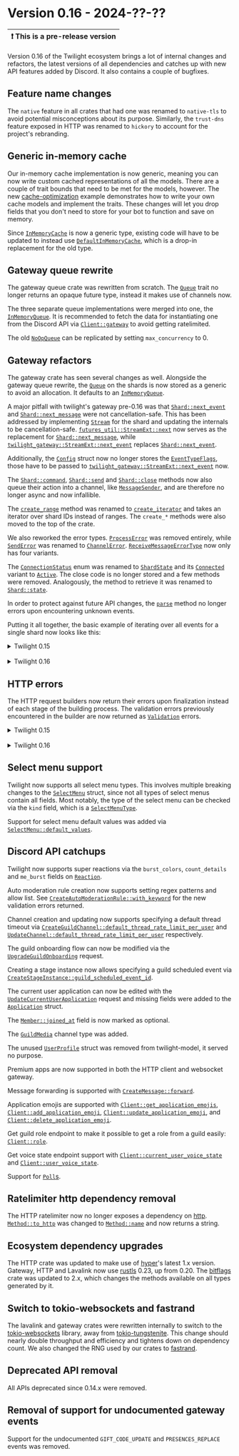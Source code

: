 # Version 0.16 - 2024-??-??

| ❗  This is a pre-release version  |
|------------------------------------|

Version 0.16 of the Twilight ecosystem brings a lot of internal changes and
refactors, the latest versions of all dependencies and catches up with new API
features added by Discord. It also contains a couple of bugfixes.

## Feature name changes

The `native` feature in all crates that had one was renamed to `native-tls` to
avoid potential misconceptions about its purpose. Similarly, the `trust-dns`
feature exposed in HTTP was renamed to `hickory` to account for the project's
rebranding.

## Generic in-memory cache

Our in-memory cache implementation is now generic, meaning you can now write
custom cached representations of all the models. There are a couple of trait
bounds that need to be met for the models, however. The new [cache-optimization]
example demonstrates how to write your own cache models and implement the
traits. These changes will let you drop fields that you don't need to store
for your bot to function and save on memory.

Since [`InMemoryCache`] is now a generic type, existing code will have to be
updated to instead use [`DefaultInMemoryCache`], which is a drop-in replacement
for the old type.

## Gateway queue rewrite

The gateway queue crate was rewritten from scratch. The [`Queue`] trait no
longer returns an opaque future type, instead it makes use of channels now.

The three separate queue implementations were merged into one, the
[`InMemoryQueue`]. It is recommended to fetch the data for instantiating one
from the Discord API via [`Client::gateway`] to avoid getting ratelimited.

The old [`NoOpQueue`] can be replicated by setting `max_concurrency` to 0.

## Gateway refactors

The gateway crate has seen several changes as well. Alongside the gateway
queue rewrite, the [`Queue`] on the shards is now stored as a generic to avoid
an allocation. It defaults to an [`InMemoryQueue`].

A major pitfall with twilight's gateway pre-0.16 was that [`Shard::next_event`]
and [`Shard::next_message`] were not cancellation-safe. This has been addressed
by implementing [`Stream`] for the shard and updating the internals to be
cancellation-safe. [`futures_util::StreamExt::next`] now serves as the
replacement for [`Shard::next_message`], while
[`twilight_gateway::StreamExt::next_event`] replaces [`Shard::next_event`].

Additionally, the [`Config`] struct now no longer stores the
[`EventTypeFlags`], those have to be passed to
[`twilight_gateway::StreamExt::next_event`] now.

The [`Shard::command`], [`Shard::send`] and [`Shard::close`] methods now also
queue their action into a channel, like [`MessageSender`], and are therefore no
longer async and now infallible.

The [`create_range`] method was renamed to [`create_iterator`] and takes an
iterator over shard IDs instead of ranges. The `create_*` methods were also
moved to the top of the crate.

We also reworked the error types. [`ProcessError`] was removed entirely, while
[`SendError`] was renamed to [`ChannelError`]. [`ReceiveMessageErrorType`] now
only has four variants.

The [`ConnectionStatus`] enum was renamed to [`ShardState`] and its
[`Connected`] variant to [`Active`]. The close code is no longer stored and a
few methods were removed. Analogously, the method to retrieve it was renamed to
[`Shard::state`].

In order to protect against future API changes, the [`parse`] method no longer
errors upon encountering unknown events.

Putting it all together, the basic example of iterating over all events for a
single shard now looks like this:

<details>
<summary>Twilight 0.15</summary>

```rust,ignore
let intents = Intents::GUILDS | Intents::GUILD_MODERATION;
let mut shard = Shard::new(ShardId::ONE, env::var("DISCORD_TOKEN")?, intents);

loop {
    let event = match shard.next_event().await {
        Ok(event) => event,
        Err(source) => {
            tracing::warn!(?source, "error receiving event");

            if source.is_fatal() {
                break;
            }

            continue;
        }
    };

    println!("Event: {event:?}");
}
```
</details>
<br />
<details>
<summary>Twilight 0.16</summary>

```rust,ignore
use twilight_gateway::StreamExt;

let intents = Intents::GUILDS | Intents::GUILD_MODERATION;
let mut shard = Shard::new(ShardId::ONE, env::var("DISCORD_TOKEN")?, intents);

while let Some(item) = shard.next_event(EventTypeFlags::all()).await {
    let Ok(event) = item else {
        tracing::warn!(source = ?item.unwrap_err(), "error receiving event");

        continue;
    };

    println!("Event: {event:?}");
}
```
</details>

## HTTP errors

The HTTP request builders now return their errors upon finalization instead of
each stage of the building process. The validation errors previously
encountered in the builder are now returned as [`Validation`] errors.

<details>
<summary>Twilight 0.15</summary>

```rust,ignore
let response = client.create_message(channel_id)
    .content("I am a message!")?
    .embeds(&embeds)?
    .tts(true)
    .await?;
```
</details>
<br />
<details>
<summary>Twilight 0.16</summary>

```rust,ignore
let response = client.create_message(channel_id)
    .content("I am a message!")
    .embeds(&embeds)
    .tts(true)
    .await?;
```
</details>

## Select menu support

Twilight now supports all select menu types. This involves multiple breaking
changes to the [`SelectMenu`] struct, since not all types of select menus
contain all fields. Most notably, the type of the select menu can be checked
via the `kind` field, which is a [`SelectMenuType`].

Support for select menu default values was added via
[`SelectMenu::default_values`].

## Discord API catchups

Twilight now supports super reactions via the `burst_colors`, `count_details`
and `me_burst` fields on [`Reaction`].

Auto moderation rule creation now supports setting regex patterns and allow
list. See [`CreateAutoModerationRule::with_keyword`] for the new validation
errors returned.

Channel creation and updating now supports specifying a default thread timeout
via [`CreateGuildChannel::default_thread_rate_limit_per_user`] and
[`UpdateChannel::default_thread_rate_limit_per_user`] respectively.

The guild onboarding flow can now be modified via the
[`UpgradeGuildOnboarding`] request.

Creating a stage instance now allows specifying a guild scheduled event via
[`CreateStageInstance::guild_scheduled_event_id`].

The current user application can now be edited with the
[`UpdateCurrentUserApplication`] request and missing fields were added to the
[`Application`] struct.

The [`Member::joined_at`] field is now marked as optional.

The [`GuildMedia`] channel type was added.

The unused [`UserProfile`] struct was removed from twilight-model, it served
no purpose.

Premium apps are now supported in both the HTTP client and websocket gateway.

Message forwarding is supported with [`CreateMessage::forward`].

Application emojis are supported with [`Client::get_application_emojis`],
[`Client::add_application_emoji`], [`Client::update_application_emoji`], and
[`Client::delete_application_emoji`].

Get guild role endpoint to make it possible to get a role from a guild easily: [`Client::role`].

Get voice state endpoint support with [`Client::current_user_voice_state`] and [`Client::user_voice_state`].

Support for [`Poll`s].

## Ratelimiter http dependency removal

The HTTP ratelimiter now no longer exposes a dependency on [http].
[`Method::to_http`] was changed to [`Method::name`] and now returns a string.

## Ecosystem dependency upgrades

The HTTP crate was updated to make use of [hyper]'s latest 1.x version.
Gateway, HTTP and Lavalink now use [rustls] 0.23, up from 0.20. The [bitflags]
crate was updated to 2.x, which changes the methods available on all types
generated by it.

## Switch to tokio-websockets and fastrand

The lavalink and gateway crates were rewritten internally to switch to the
[tokio-websockets] library, away from [tokio-tungstenite]. This change should
nearly double throughput and efficiency and tightens down on dependency count.
We also changed the RNG used by our crates to [fastrand].

## Deprecated API removal

All APIs deprecated since 0.14.x were removed.

## Removal of support for undocumented gateway events

Support for the undocumented `GIFT_CODE_UPDATE` and `PRESENCES_REPLACE` events
was removed.

[`Active`]: https://docs.rs/twilight-gateway/0.16.0-rc.1/twilight_gateway/enum.ShardState.html#variant.Active
[`Application`]: https://docs.rs/twilight-model/0.16.0-rc.1/twilight_model/oauth/struct.Application.html
[`ChannelError`]: https://docs.rs/twilight-gateway/0.16.0-rc.1/twilight_gateway/error/struct.ChannelError.html
[`Client::gateway`]: https://docs.rs/twilight-http/0.16.0-rc.1/twilight_http/client/struct.Client.html#method.gateway
[`Config`]: https://docs.rs/twilight-gateway/0.16.0-rc.1/twilight_gateway/struct.Config.html
[`Connected`]: https://docs.rs/twilight-gateway/0.15.4/twilight_gateway/enum.ConnectionStatus.html#variant.Connected
[`ConnectionStatus`]: https://docs.rs/twilight-gateway/0.15.4/twilight_gateway/enum.ConnectionStatus.html
[`create_iterator`]: https://docs.rs/twilight-gateway/0.16.0-rc.1/twilight_gateway/fn.create_iterator.html
[`create_range`]: https://docs.rs/twilight-gateway/0.15.4/twilight_gateway/stream/fn.create_range.html
[`CreateAutoModerationRule::with_keyword`]: https://docs.rs/twilight-http/0.16.0-rc.1/twilight_http/request/guild/auto_moderation/struct.CreateAutoModerationRule.html#method.with_keyword
[`CreateGuildChannel::default_thread_rate_limit_per_user`]: https://docs.rs/twilight-http/0.16.0-rc.1/twilight_http/request/guild/struct.CreateGuildChannel.html#method.default_thread_rate_limit_per_user
[`CreateStageInstance::guild_scheduled_event_id`]: https://docs.rs/twilight-http/0.16.0-rc.1/twilight_http/request/channel/stage/struct.CreateStageInstance.html#method.guild_scheduled_event_id
[`DefaultInMemoryCache`]: https://docs.rs/twilight-cache-inmemory/0.16.0-rc.1/twilight_cache_inmemory/type.DefaultInMemoryCache.html
[`EventTypeFlags`]: https://docs.rs/twilight-gateway/0.16.0-rc.1/twilight_gateway/struct.EventTypeFlags.html
[`futures_util::StreamExt::next`]: https://docs.rs/futures-util/latest/futures_util/stream/trait.StreamExt.html#method.next
[`GuildMedia`]: https://docs.rs/twilight-model/0.16.0-rc.1/twilight_model/channel/enum.ChannelType.html#variant.GuildMedia
[`InMemoryCache`]: https://docs.rs/twilight-cache-inmemory/0.16.0-rc.1/twilight_cache_inmemory/struct.InMemoryCache.html
[`InMemoryQueue`]: https://docs.rs/twilight-gateway-queue/0.16.0-rc.1/twilight_gateway_queue/struct.InMemoryQueue.html
[`Member::joined_at`]: https://docs.rs/twilight-model/0.16.0-rc.1/twilight_model/guild/struct.Member.html#structfield.joined_at
[`MessageSender`]: https://docs.rs/twilight-gateway/0.16.0-rc.1/twilight_gateway/struct.MessageSender.html
[`Method::name`]: https://docs.rs/twilight-http-ratelimiting/0.16.0-rc.1/twilight_http_ratelimiting/request/enum.Method.html#method.name
[`Method::to_http`]: https://docs.rs/twilight-http-ratelimiting/0.15.3/twilight_http_ratelimiting/request/enum.Method.html#method.to_http
[`NoOpQueue`]: https://docs.rs/twilight-gateway-queue/0.15.4/twilight_gateway_queue/struct.NoOpQueue.html
[`parse`]: https://docs.rs/twilight-gateway/0.16.0-rc.1/twilight_gateway/fn.parse.html
[`ProcessError`]: https://docs.rs/twilight-gateway/0.15.4/twilight_gateway/error/struct.ProcessError.html
[`Queue`]: https://docs.rs/twilight-gateway-queue/0.16.0-rc.1/twilight_gateway_queue/trait.Queue.html
[`Reaction`]: https://docs.rs/twilight-model/0.16.0-rc.1/twilight_model/channel/message/struct.Reaction.html
[`ReceiveMessageErrorType`]: https://docs.rs/twilight-gateway/0.16.0-rc.1/twilight_gateway/error/enum.ReceiveMessageErrorType.html
[`SelectMenu::default_values`]: https://docs.rs/twilight-model/0.16.0-rc.1/twilight_model/channel/message/component/struct.SelectMenu.html#structfield.default_values
[`SelectMenu`]: https://docs.rs/twilight-model/0.16.0-rc.1/twilight_model/channel/message/component/struct.SelectMenu.html
[`SelectMenuType`]: https://docs.rs/twilight-model/0.16.0-rc.1/twilight_model/channel/message/component/enum.SelectMenuType.html
[`SendError`]: https://docs.rs/twilight-gateway/0.15.4/twilight_gateway/error/struct.SendError.html
[`Shard::close`]: https://docs.rs/twilight-gateway/0.16.0-rc.1/twilight_gateway/struct.Shard.html#method.close
[`Shard::command`]: https://docs.rs/twilight-gateway/0.16.0-rc.1/twilight_gateway/struct.Shard.html#method.command
[`Shard::next_event`]: https://docs.rs/twilight-gateway/0.15.4/twilight_gateway/struct.Shard.html#method.next_event
[`Shard::next_message`]: https://docs.rs/twilight-gateway/0.15.4/twilight_gateway/struct.Shard.html#method.next_message
[`Shard::send`]: https://docs.rs/twilight-gateway/0.16.0-rc.1/twilight_gateway/struct.Shard.html#method.send
[`Shard::state`]: https://docs.rs/twilight-gateway/0.16.0-rc.1/twilight_gateway/struct.Shard.html#method.state
[`ShardState`]: https://docs.rs/twilight-gateway/0.16.0-rc.1/twilight_gateway/enum.ShardState.html
[`Stream`]: https://docs.rs/twilight-gateway/0.16.0-rc.1/twilight_gateway/struct.Shard.html#impl-Stream-for-Shard%3CQ%3E
[`twilight_gateway::StreamExt::next_event`]: https://docs.rs/twilight-gateway/0.16.0-rc.1/twilight_gateway/trait.StreamExt.html#method.next_event
[`UpdateChannel::default_thread_rate_limit_per_user`]: https://docs.rs/twilight-http/0.16.0-rc.1/twilight_http/request/channel/struct.UpdateChannel.html#method.default_thread_rate_limit_per_user
[`UpdateCurrentUserApplication`]: https://docs.rs/twilight-http/0.16.0-rc.1/twilight_http/request/struct.UpdateCurrentUserApplication.html
[`UpgradeGuildOnboarding`]: https://docs.rs/twilight-http/0.16.0-rc.1/twilight_http/request/guild/update_guild_onboarding/struct.UpdateGuildOnboarding.html
[`UserProfile`]: https://docs.rs/twilight-model/0.15.4/twilight_model/user/struct.UserProfile.html
[`Validation`]: https://docs.rs/twilight-http/0.16.0-rc.1/twilight_http/error/enum.ErrorType.html#variant.Validation
[`CreateMessage::forward`]: https://api.twilight.rs/twilight_http/request/channel/message/create_message/struct.CreateMessage.html#method.forward
[`Client::get_application_emojis`]: https://api.twilight.rs/twilight_http/client/struct.Client.html#method.get_application_emojis
[`Client::add_application_emoji`]: https://api.twilight.rs/twilight_http/client/struct.Client.html#method.add_application_emoji
[`Client::update_application_emoji`]: https://api.twilight.rs/twilight_http/client/struct.Client.html#method.update_application_emoji
[`Client::delete_application_emoji`]: https://api.twilight.rs/twilight_http/client/struct.Client.html#method.delete_application_emoji
[`Poll`s]: https://api.twilight.rs/twilight_model/poll/struct.Poll.html
[`Client::role`]: https://api.twilight.rs/twilight_http/client/struct.Client.html#method.role
[`Client::current_user_voice_state`]: https://api.twilight.rs/twilight_http/client/struct.Client.html#method.current_user_voice_state
[`Client::user_voice_state`]: https://api.twilight.rs/twilight_http/client/struct.Client.html#method.user_voice_state
[bitflags]: https://docs.rs/bitflags/2.6.0/bitflags/index.html
[cache-optimization]: https://github.com/twilight-rs/twilight/tree/twilight-cache-inmemory-0.16.0-rc.1/examples/cache-optimization
[fastrand]: https://docs.rs/fastrand/2.0.1/fastrand/index.html
[http]: https://docs.rs/http/1.2.0/http/index.html
[hyper]: https://docs.rs/hyper/1.5.2/hyper/index.html
[rustls]: https://docs.rs/rustls/0.23.20/rustls/index.html
[tokio-tungstenite]: https://docs.rs/tokio-tungstenite/0.21.0/tokio_tungstenite/index.html
[tokio-websockets]: https://docs.rs/tokio-websockets/0.11.0/tokio_websockets/index.html
